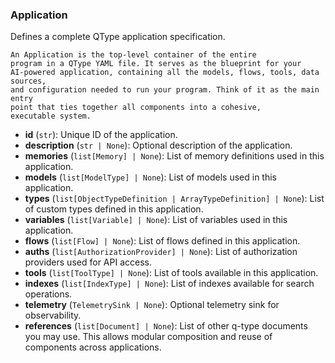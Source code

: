 ### Application

Defines a complete QType application specification.

    An Application is the top-level container of the entire
    program in a QType YAML file. It serves as the blueprint for your
    AI-powered application, containing all the models, flows, tools, data sources,
    and configuration needed to run your program. Think of it as the main entry
    point that ties together all components into a cohesive,
    executable system.
    

- **id** (`str`): Unique ID of the application.
- **description** (`str | None`): Optional description of the application.
- **memories** (`list[Memory] | None`): List of memory definitions used in this application.
- **models** (`list[ModelType] | None`): List of models used in this application.
- **types** (`list[ObjectTypeDefinition | ArrayTypeDefinition] | None`): List of custom types defined in this application.
- **variables** (`list[Variable] | None`): List of variables used in this application.
- **flows** (`list[Flow] | None`): List of flows defined in this application.
- **auths** (`list[AuthorizationProvider] | None`): List of authorization providers used for API access.
- **tools** (`list[ToolType] | None`): List of tools available in this application.
- **indexes** (`list[IndexType] | None`): List of indexes available for search operations.
- **telemetry** (`TelemetrySink | None`): Optional telemetry sink for observability.
- **references** (`list[Document] | None`): List of other q-type documents you may use. This allows modular composition and reuse of components across applications.
